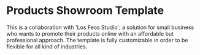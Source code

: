 # Products Showroom Template

This is a collaboration with 'Los Feos Studio'; a solution for small business who wants to promote their products online with an affordable but professional approach. The template is fully customizable in order to be flexible for all kind of industries.
